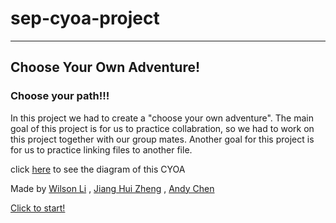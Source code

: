 # sep-cyoa-project
---

## Choose Your Own Adventure!

### Choose your path!!!
In this project we had to create a "choose your own adventure". The main goal of this project 
is for us to practice collabration, so we had to work on this project together with our group mates. Another goal for this project is for us to practice linking files to another file.

click [here](https://docs.google.com/drawings/d/1UiTQRKsFZK_ai_q2bzcZ5o7Ru1AVfmSBQZZy2rFZIaY/edit) to see the diagram of this CYOA

Made by [Wilson Li](https://github.com/wilsonl7870) , [Jiang Hui Zheng](https://github.com/jianghuiz7368) , [Andy Chen](https://github.com/andyc6074)

[Click to start!](https://jianghuiz7368.github.io/sep-cyoa-project/home.html)


